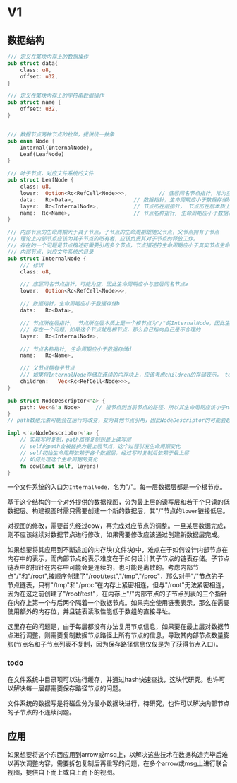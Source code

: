 # V1

## 数据结构

```rust
/// 定义在某块内存上的数据操作
pub struct data{
    class: u8,
    offset: u32,
}

/// 定义在某块内存上的字符串数据操作
pub struct name {
    offset: u32,	
}
```

```rust

/// 数据节点两种节点的枚举，提供统一抽象
pub enum Node {
    Internal(InternalNode),
    Leaf(LeafNode)
}

/// 叶子节点，对应文件系统的文件
pub struct LeafNode {
    class: u8,
    lower: 	Option<Rc<RefCell<Node>>>,		    // 底层同名节点指针，常为空，因此生命周期应小与底层同名节点a
    data:	Rc<Data>,				    // 数据指针，生命周期应小于数据存储b
    layer: 	Rc<InternalNode>,			// 节点所在层指针， 节点所在层本质上是一个根节点为"/"的InternalNode，因此生命周期应小于父节点
    name:  Rc<Name>,				   	// 节点名称指针, 生命周期应小于数据存储d
}

/// 内部节点的生命周期大于其子节点，子节点的生命周期跟随父节点，父节点拥有子节点
/// 理论上内部节点应该为其子节点的所有者，应该负责其对子节点的释放工作。
/// 存在的一个问题是节点描述符需要引用多个节点，节点描述符生命周期应小于真实节点生命周期。
/// 内部节点，对应文件系统的目录
pub struct InternalNode {
    /// 标识
    class: u8,

    /// 底层同名节点指针，可能为空，因此生命周期应小与底层同名节点a
    lower: 	Option<Rc<RefCell<Node>>>,		

    /// 数据指针，生命周期应小于数据存储b
    data:	Rc<Data>,				

    /// 节点所在层指针， 节点所在层本质上是一个根节点为"/"的InternalNode，因此生命周期应小于父节点
    /// 存在一个问题，如果这个节点就是根节点，那么自己指向自己是不合理的
    layer: 	Rc<InternalNode>,		

    /// 节点名称指针, 生命周期应小于数据存储d
    name:  	Rc<Name>,				

    /// 父节点拥有子节点
    /// 如果将InternalNode存储在连续的内存块上，应该考虑children的存储表示， todo
    children:	Vec<Rc<RefCell<Node>>>,
}

```
```rust
pub struct NodeDescriptor<'a> {
    path: Vec<&'a Node>		// 根节点到当前节点的路径，所以其生命周期应该小于node节点的最小生命周期
}
// path数组元素可能会在运行时改变，变为其他节点引用，因此NodeDescriptor的可能会超过某些节点的生命周期，在静态语义分析时可能会导致无法通过，如何处理这种矛盾？

impl <'a>NodeDescriptor<'a> {
    // 实现写时复制，path路径复制到最上读写层
    // self的path会被替换为最上层节点，这个过程引发生命周期变化
    // self初始生命周期依赖于各个数据层，经过写时复制后依赖于最上层
    // 如何处理这个生命周期的变化
    fn cow(&mut self, layers)
}
```

一个文件系统的入口为`InternalNode`，名为"/"。每一层数据层都是一个根节点。

基于这个结构的一个对外提供的数据视图，分为最上层的读写层和若干个只读的低数据层。构建视图时需只需要创建一个新的数据层，其"/"节点的`lower`链接低层。

对视图的修改，需要首先经过cow，再完成对应节点的调整。一旦某层数据完成，则不应该继续对数据节点进行修改，如果需要修改应该通过创建新数据层完成。

如果想要将其应用到不断追加的内存块(文件块)中，难点在于如何设计内部节点在内存中的表示，而内部节点的表示难度在于如何设计其子节点的链表存储。子节点链表中的指针在内存中可能会是连续的，也可能是离散的。考虑内部节点"/"和"/root",按顺序创建了"/root/test","/tmp","/proc"，那么对于"/"节点的子节点链表，只有"/tmp"和"/proc"在内存上紧密相连，但与"/root"无法紧密相连，因为在这之前创建了"/root/test"，在内存上"/"内部节点的子节点列表的三个指针在内存上第一个与后两个隔着一个数据节点。如果完全使用链表表示，那么在需要使用额外的内存位，并且链表读取性能低于数组的直接寻址。

这里存在的问题是，由于每层都没有办法复用节点信息，如果要在最上层对数据节点进行调整，则需要复制数据节点路径上所有节点的信息，导致其内部节点数量膨胀(节点名和子节点列表不复制，因为保存路径信息仅仅是为了获得节点入口)。



### todo

在文件系统中目录项可以进行缓存，并通过hash快速查找，这块代研究。也许可以解决每一层都需要保存路径节点的问题。

文件系统的数据写是将磁盘分为最小数据块进行，待研究，也许可以解决内部节点的子节点的不连续问题。



## 应用

如果想要将这个东西应用到arrow或msg上，以解决这些技术在数据构造完毕后难以再次调整内容，需要拆包复制后再重写的问题，在多个arrow或msg上进行联合视图，提供自下而上或自上而下的视图。

